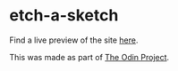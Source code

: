 # etch-a-sketch

Find a live preview of the site [here](https://charlie-daniels.github.io/etch-a-sketch/).

This was made as part of [The Odin Project](https://www.theodinproject.com/about).
